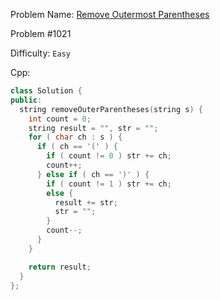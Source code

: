 Problem Name: [Remove Outermost Parentheses](https://leetcode.com/problems/remove-outermost-parentheses/description/)

Problem #1021

Difficulty: `Easy`

Cpp:

```cpp
class Solution {
public:
  string removeOuterParentheses(string s) {
    int count = 0;
    string result = "", str = "";
    for ( char ch : s ) {
      if ( ch == '(' ) {
        if ( count != 0 ) str += ch;
        count++;
      } else if ( ch == ')' ) {
        if ( count != 1 ) str += ch;
        else {
          result += str;
          str = "";
        }
        count--;
      }
    }

    return result;
  }
};
```